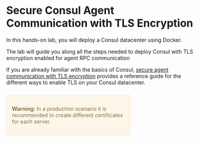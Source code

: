 # Secure Consul Agent Communication with TLS Encryption

In this hands-on lab, you will deploy a Consul datacenter using Docker.

The lab will guide you along all the steps needed to deploy Consul with TLS encryption enabled for agent RPC communication

If you are already familiar with the basics of Consul, [secure agent communication with TLS encryption](https://learn.hashicorp.com/consul/security-networking/certificates) provides a reference guide for the different ways to enable TLS on your Consul datacenter.

<div style="background-color:#fcf6ea; color:#866d42; border:1px solid #f8ebcf; padding:1em; border-radius:3px; margin:24px 0; width:60%;">
  <p><strong>Warning: </strong>
  In a production scenario it is recommended to create different certificates for each server.

</p></div>